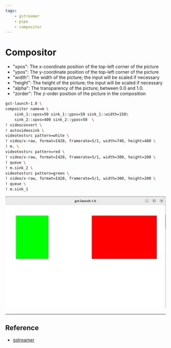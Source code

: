 ```yaml
---
tags:
    - gstreamer
    - pipe
    - compositor
---
```


# Compositor 

- "xpos": The x-coordinate position of the top-left corner of the picture 
- "ypos": The y-coordinate position of the top-left corner of the picture 
- "width": The width of the picture; the input will be scaled if necessary 
- "height": The height of the picture; the input will be scaled if necessary 
- "alpha": The transparency of the picture; between 0.0 and 1.0. 
- "zorder": The z-order position of the picture in the composition

```bash
gst-launch-1.0 \
compositor name=m \
    sink_1::xpos=50 sink_1::ypos=50 sink_1::width=150\
    sink_2::xpos=400 sink_2::ypos=50  \
! videoconvert \
! autovideosink \
videotestsrc pattern=white \
! video/x-raw, format=I420, framerate=5/1, width=740, height=480 \
! m. \
videotestsrc pattern=red \
! video/x-raw, format=I420, framerate=5/1, width=300, height=200 \
! queue \
! m.sink_2 \
videotestsrc pattern=green \
! video/x-raw, format=I420, framerate=5/1, width=300, height=200 \
! queue \
! m.sink_1
```

![](images/compositor_demo.png)

---

## Reference
- [gstreamer](https://gstreamer.freedesktop.org/documentation/compositor/index.html?gi-language=c)